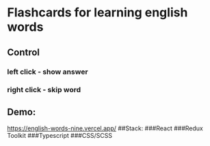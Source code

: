 # Flashcards for learning english words


## Control
### left click - show answer
### right click - skip word


## Demo:
https://english-words-nine.vercel.app/
##Stack:
###React
###Redux Toolkit
###Typescript
###CSS/SCSS
